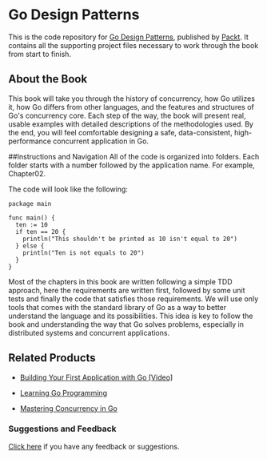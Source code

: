 # Go Design Patterns
This is the code repository for [Go Design Patterns](https://www.packtpub.com/application-development/go-design-patterns?utm_source=github&utm_medium=repository&utm_campaign=9781786466204), published by [Packt](https://www.packtpub.com/?utm_source=github). It contains all the supporting project files necessary to work through the book from start to finish.
## About the Book
This book will take you through the history of concurrency, how Go utilizes it, how Go differs from other languages, and the features and structures of Go's concurrency core. Each step of the way, the book will present real, usable examples with detailed descriptions of the methodologies used. By the end, you will feel comfortable designing a safe, data-consistent, high-performance concurrent application in Go.


##Instructions and Navigation
All of the code is organized into folders. Each folder starts with a number followed by the application name. For example, Chapter02.



The code will look like the following:
```
package main

func main() {
  ten := 10
  if ten == 20 {
    println("This shouldn't be printed as 10 isn't equal to 20")
  } else {
    println("Ten is not equals to 20")
  }
}
```

Most of the chapters in this book are written following a simple TDD approach, here the requirements are written first, followed by some unit tests and finally the code that satisfies those requirements. We will use only tools that comes with the standard library of Go as a way to better understand the language and its possibilities. This idea is key to follow the book and understanding the way that Go solves problems, especially in distributed systems and concurrent applications.

## Related Products
* [Building Your First Application with Go [Video]](https://www.packtpub.com/application-development/building-your-first-application-go-video?utm_source=github&utm_medium=repository&utm_campaign=9781783283811)

* [Learning Go Programming](https://www.packtpub.com/application-development/learning-go-programming?utm_source=github&utm_medium=repository&utm_campaign=9781784395438)

* [Mastering Concurrency in Go](https://www.packtpub.com/application-development/mastering-concurrency-go?utm_source=github&utm_medium=repository&utm_campaign=9781783983483)

### Suggestions and Feedback
[Click here](https://docs.google.com/forms/d/e/1FAIpQLSe5qwunkGf6PUvzPirPDtuy1Du5Rlzew23UBp2S-P3wB-GcwQ/viewform) if you have any feedback or suggestions.
